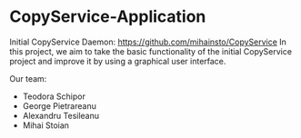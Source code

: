 # CopyService-Application
Initial CopyService Daemon:  https://github.com/mihainsto/CopyService
In this project, we aim to take the basic functionality of the initial CopyService project and improve it by using a graphical user interface.

Our team:
- Teodora Schipor
- George Pietrareanu 
- Alexandru Tesileanu
- Mihai Stoian
